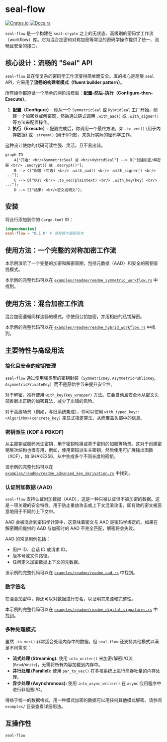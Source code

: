 # seal-flow

[![Crates.io](https://img.shields.io/crates/v/seal-flow.svg)](https://crates.io/crates/seal-flow)
[![Docs.rs](https://docs.rs/seal-flow/badge.svg)](https://docs.rs/seal-flow)

`seal-flow` 是一个构建在 `seal-crypto` 之上的无状态、高级别的密码学工作流（workflow）库。它为混合加密和对称加密等常见的密码学操作提供了统一、流畅且安全的接口。

## 核心设计：流畅的 "Seal" API

`seal-flow` 旨在使复杂的密码学工作流变得简单而安全。库的核心是高层 `seal` API，它采用了**流畅的构建者模式（fluent builder pattern）**。

所有操作都遵循一个简单的两阶段模型：**配置-然后-执行（Configure-then-Execute）**。

1.  **配置（Configure）**: 你从一个 `SymmetricSeal` 或 `HybridSeal` 工厂开始，创建一个加密器或解密器，然后通过链式调用 `.with_aad()` 或 `.with_signer()` 等方法来配置操作。
2.  **执行（Execute）**: 配置完成后，你调用一个最终方法，如 `.to_vec()` (用于内存数据) 或 `.stream()` (用于I/O流)，来执行实际的密码学工作。

这种设计使你的代码可读性强、灵活，且不易出错。

```mermaid
graph TD
    A["开始: <br/>SymmetricSeal 或 <br/>HybridSeal"] --> B["创建加密/解密器 <br/> .encrypt() 或 .decrypt()"];
    B --> C["配置 (可选) <br/> .with_aad() <br/> .with_signer() <br/> ..."];
    C --> D["执行 <br/> .to_vec(plaintext) <br/> .with_key(key) <br/> ..."];
    D --> E["结果: <br/>密文或明文"];
```

## 安装

将此行添加到你的 `Cargo.toml` 中：

```toml
[dependencies]
seal-flow = "0.1.0" # 请替换为最新版本
```

## 使用方法：一个完整的对称加密工作流

本示例演示了一个完整的加密和解密周期，包括元数据（AAD）和安全的密钥查找模式。

本示例的完整代码可以在 [`examples/readme/readme_symmetric_workflow.rs`](./examples/readme/readme_symmetric_workflow.rs) 中找到。

## 使用方法：混合加密工作流

混合加密遵循同样流畅的模式。你使用公钥加密，并用相应的私钥解密。

本示例的完整代码可以在 [`examples/readme/readme_hybrid_workflow.rs`](./examples/readme/readme_hybrid_workflow.rs) 中找到。

## 主要特性与高级用法

### 简化且安全的密钥管理

`seal-flow` 通过使用强类型的密钥封装（`SymmetricKey`, `AsymmetricPublicKey`, `AsymmetricPrivateKey`）而不是原始字节来提升安全性。

对于解密，推荐使用 `with_key(key_wrapper)` 方法。它会自动且安全地从密文头部推断出正确的加密算法，减少了出错的风险。

对于高级场景（例如，与旧系统集成），你可以使用 `with_typed_key::<Algorithm>(concrete_key)` 来显式指定算法，从而覆盖头部中的信息。

### 密钥派生 (KDF & PBKDF)

从主密钥或密码派生密钥，用于密钥轮换或基于密码的加密等场景。这对于创建密钥层次结构也很有用，例如，使用密码派生主密钥，然后使用可扩展输出函数（XOF），如 SHAKE256，从中生成多个不同长度的密钥。

该示例的完整代码可以在 [`examples/readme/readme_advanced_key_derivation.rs`](./examples/readme/readme_advanced_key_derivation.rs) 中找到。

### 认证附加数据 (AAD)

`seal-flow` 支持认证附加数据（AAD），这是一种只被认证但不被加密的数据。这是一项关键的安全特性，用于防止重放攻击或上下文混淆攻击，即有效的密文被恶意地用于不同的上下文中。

AAD 会被混合到密码学计算中，这意味着密文与 AAD 是密码学绑定的。如果在解密期间提供的 AAD 与加密时的 AAD 不完全匹配，解密将会失败。

AAD 的常见用例包括：
-   用户 ID、会话 ID 或请求 ID。
-   版本号或文件路径。
-   任何定义加密数据上下文的元数据。

该示例的完整代码可以在 [`examples/readme/readme_aad.rs`](./examples/readme/readme_aad.rs) 中找到。

### 数字签名

在混合加密中，你还可以对数据进行签名，以证明其来源和完整性。

本示例的完整代码可以在 [`examples/readme/readme_digital_signatures.rs`](./examples/readme/readme_digital_signatures.rs) 中找到。

### 多种处理模式

虽然 `.to_vec()` 非常适合处理内存中的数据，但 `seal-flow` 还支持其他模式以满足不同需求：

-   **流式处理 (Streaming):** 使用 `into_writer()` 来加密/解密I/O流 (`Read`/`Write`)，无需将所有内容加载到内存中。
-   **并行处理 (Parallel):** 使用 `par_to_vec()` 在多核系统上进行高吞吐量的内存处理。
-   **异步处理 (Asynchronous):** 使用 `into_async_writer()` 在 `async` 应用程序中进行非阻塞I/O。

得益于统一的数据格式，用一种模式加密的数据可以用任何其他模式解密。请参阅 `examples/` 目录查看详细用法。

## 互操作性

`seal-flow`